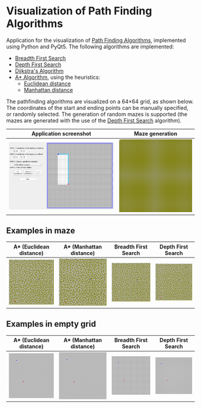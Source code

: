 # Visualization of Path Finding Algorithms

Application for the visualization of [Path Finding Algorithms](https://en.wikipedia.org/wiki/Pathfinding#Algorithms),
implemented using Python and PyQt5. The following algorithms are implemented:

- [Breadth First Search](https://en.wikipedia.org/wiki/Breadth-first_search)
- [Depth First Search](https://en.wikipedia.org/wiki/Depth-first_search)
- [Dijkstra's Algorithm](https://en.wikipedia.org/wiki/Dijkstra%27s_algorithm)
- [A* Algorithm](https://en.wikipedia.org/wiki/A*_search_algorithm), using the heuristics:
    - [Euclidean distance](https://en.wikipedia.org/wiki/Euclidean_distance)
    - [Manhattan distance](https://en.wikipedia.org/wiki/Taxicab_geometry)

The pathfinding algorithms are visualized on a 64×64 grid, as shown below. The coordinates of the start and ending
points can be manually specified, or randomly selected. The generation of random mazes is supported (the mazes are
generated with the use of the [Depth First Search](https://en.wikipedia.org/wiki/Depth-first_search) algorithm).

|             Application screenshot             |                Maze generation                |
|:----------------------------------------------:|:---------------------------------------------:|
| ![ Demo screenshot](demos/demo_screenshot.png) | ![Maze generation](demos/generating_maze.gif) |

## Examples in maze

|                A* (Euclidean distance)                |                A* (Manhattan distance)                |             Breadth First Search            |             Depth First Search            |
|:-----------------------------------------------------:|:-----------------------------------------------------:|:-------------------------------------------:|:-----------------------------------------:|
| ![A* (Manhattan distance)](demos/a_star_euc_maze.gif) | ![A* (Euclidean distance)](demos/a_star_man_maze.gif) | ![Breadth First Search](demos/bfs_maze.gif) | ![Depth First Search](demos/dfs_maze.gif) |

## Examples in empty grid

|                A* (Euclidean distance)                |                A* (Manhattan distance)                |             Breadth First Search            |             Depth First Search            |
|:-----------------------------------------------------:|:-----------------------------------------------------:|:-------------------------------------------:|:-----------------------------------------:|
| ![A* (Manhattan distance)](demos/a_star_euc.gif)      | ![A* (Euclidean distance)](demos/a_star_man.gif)      | ![Breadth First Search](demos/bfs.gif)      | ![Depth First Search](demos/dfs.gif)      |

